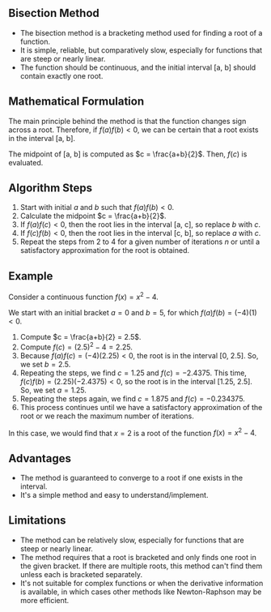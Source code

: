 ## Bisection Method

- The bisection method is a bracketing method used for finding a root of a function.
- It is simple, reliable, but comparatively slow, especially for functions that are steep or nearly linear.
- The function should be continuous, and the initial interval [a, b] should contain exactly one root.

## Mathematical Formulation

The main principle behind the method is that the function changes sign across a root. Therefore, if $f(a)f(b) < 0$, we can be certain that a root exists in the interval [a, b].

The midpoint of [a, b] is computed as $c = \frac{a+b}{2}$. Then, $f(c)$ is evaluated.

## Algorithm Steps

1. Start with initial $a$ and $b$ such that $f(a)f(b) < 0$.
2. Calculate the midpoint $c = \frac{a+b}{2}$.
3. If $f(a)f(c) < 0$, then the root lies in the interval [a, c], so replace $b$ with $c$.
4. If $f(c)f(b) < 0$, then the root lies in the interval [c, b], so replace $a$ with $c$.
5. Repeat the steps from 2 to 4 for a given number of iterations $n$ or until a satisfactory approximation for the root is obtained.

## Example

Consider a continuous function $f(x) = x^2 - 4$.

We start with an initial bracket $a = 0$ and $b = 5$, for which $f(a)f(b) = (-4)(1) < 0$.

1. Compute $c = \frac{a+b}{2} = 2.5$.
2. Compute $f(c) = (2.5)^2 - 4 = 2.25$.
3. Because $f(a)f(c) = (-4)(2.25) < 0$, the root is in the interval [0, 2.5]. So, we set $b = 2.5$.
4. Repeating the steps, we find $c = 1.25$ and $f(c) = -2.4375$. This time, $f(c)f(b) = (2.25)(-2.4375) < 0$, so the root is in the interval [1.25, 2.5]. So, we set $a = 1.25$.
5. Repeating the steps again, we find $c = 1.875$ and $f(c) = -0.234375$.
6. This process continues until we have a satisfactory approximation of the root or we reach the maximum number of iterations.

In this case, we would find that $x = 2$ is a root of the function $f(x) = x^2 - 4$.

## Advantages

- The method is guaranteed to converge to a root if one exists in the interval.
- It's a simple method and easy to understand/implement.

## Limitations

- The method can be relatively slow, especially for functions that are steep or nearly linear.
- The method requires that a root is bracketed and only finds one root in the given bracket. If there are multiple roots, this method can't find them unless each is bracketed separately.
- It's not suitable for complex functions or when the derivative information is available, in which cases other methods like Newton-Raphson may be more efficient.
